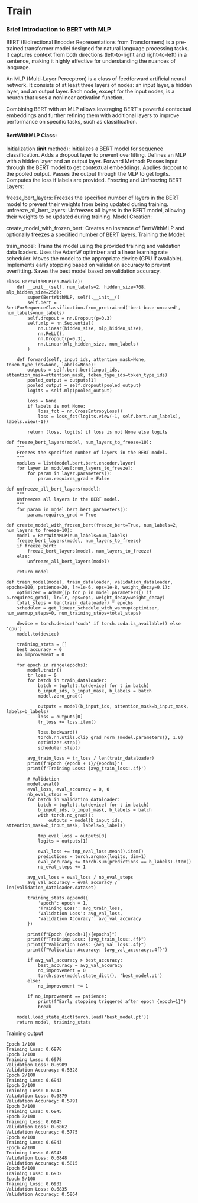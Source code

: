 # Train 

### Brief Introduction to BERT with MLP

BERT (Bidirectional Encoder Representations from Transformers) is a pre-trained transformer model designed for natural language processing tasks. It captures context from both directions (left-to-right and right-to-left) in a sentence, making it highly effective for understanding the nuances of language.

An MLP (Multi-Layer Perceptron) is a class of feedforward artificial neural network. It consists of at least three layers of nodes: an input layer, a hidden layer, and an output layer. Each node, except for the input nodes, is a neuron that uses a nonlinear activation function.

Combining BERT with an MLP allows leveraging BERT's powerful contextual embeddings and further refining them with additional layers to improve performance on specific tasks, such as classification.


####  BertWithMLP Class:

Initialization (__init__ method):
Initializes a BERT model for sequence classification.
Adds a dropout layer to prevent overfitting.
Defines an MLP with a hidden layer and an output layer.
Forward Method:
Passes input through the BERT model to get contextual embeddings.
Applies dropout to the pooled output.
Passes the output through the MLP to get logits.
Computes the loss if labels are provided.
Freezing and Unfreezing BERT Layers:

freeze_bert_layers: Freezes the specified number of layers in the BERT model to prevent their weights from being updated during training.
unfreeze_all_bert_layers: Unfreezes all layers in the BERT model, allowing their weights to be updated during training.
Model Creation:

create_model_with_frozen_bert: Creates an instance of BertWithMLP and optionally freezes a specified number of BERT layers.
Training the Model:

train_model: Trains the model using the provided training and validation data loaders.
Uses the AdamW optimizer and a linear learning rate scheduler.
Moves the model to the appropriate device (GPU if available).
Implements early stopping based on validation accuracy to prevent overfitting.
Saves the best model based on validation accuracy.


```
class BertWithMLP(nn.Module):
    def __init__(self, num_labels=2, hidden_size=768, mlp_hidden_size=256):
        super(BertWithMLP, self).__init__()
        self.bert = BertForSequenceClassification.from_pretrained('bert-base-uncased', num_labels=num_labels)
        self.dropout = nn.Dropout(p=0.3)
        self.mlp = nn.Sequential(
            nn.Linear(hidden_size, mlp_hidden_size),
            nn.ReLU(),
            nn.Dropout(p=0.3),
            nn.Linear(mlp_hidden_size, num_labels)
        )

    def forward(self, input_ids, attention_mask=None, token_type_ids=None, labels=None):
        outputs = self.bert.bert(input_ids, attention_mask=attention_mask, token_type_ids=token_type_ids)
        pooled_output = outputs[1]
        pooled_output = self.dropout(pooled_output)
        logits = self.mlp(pooled_output)
        
        loss = None
        if labels is not None:
            loss_fct = nn.CrossEntropyLoss()
            loss = loss_fct(logits.view(-1, self.bert.num_labels), labels.view(-1))
        
        return (loss, logits) if loss is not None else logits

def freeze_bert_layers(model, num_layers_to_freeze=10):
    """
    Freezes the specified number of layers in the BERT model.
    """
    modules = list(model.bert.bert.encoder.layer)
    for layer in modules[:num_layers_to_freeze]:
        for param in layer.parameters():
            param.requires_grad = False

def unfreeze_all_bert_layers(model):
    """
    Unfreezes all layers in the BERT model.
    """
    for param in model.bert.bert.parameters():
        param.requires_grad = True

def create_model_with_frozen_bert(freeze_bert=True, num_labels=2, num_layers_to_freeze=10):
    model = BertWithMLP(num_labels=num_labels)
    freeze_bert_layers(model, num_layers_to_freeze)
    if freeze_bert:
        freeze_bert_layers(model, num_layers_to_freeze)
    else:
        unfreeze_all_bert_layers(model)
        
    return model

def train_model(model, train_dataloader, validation_dataloader, epochs=100, patience=20, lr=1e-6, eps=1e-8, weight_decay=0.1):
    optimizer = AdamW([p for p in model.parameters() if p.requires_grad], lr=lr, eps=eps, weight_decay=weight_decay)
    total_steps = len(train_dataloader) * epochs
    scheduler = get_linear_schedule_with_warmup(optimizer, num_warmup_steps=0, num_training_steps=total_steps)

    device = torch.device('cuda' if torch.cuda.is_available() else 'cpu')
    model.to(device)

    training_stats = []
    best_accuracy = 0
    no_improvement = 0

    for epoch in range(epochs):
        model.train()
        tr_loss = 0
        for batch in train_dataloader:
            batch = tuple(t.to(device) for t in batch)
            b_input_ids, b_input_mask, b_labels = batch
            model.zero_grad()

            outputs = model(b_input_ids, attention_mask=b_input_mask, labels=b_labels)
            loss = outputs[0]
            tr_loss += loss.item()

            loss.backward()
            torch.nn.utils.clip_grad_norm_(model.parameters(), 1.0)
            optimizer.step()
            scheduler.step()

        avg_train_loss = tr_loss / len(train_dataloader)
        print(f'Epoch {epoch + 1}/{epochs}')
        print(f'Training Loss: {avg_train_loss:.4f}')

        # Validation
        model.eval()
        eval_loss, eval_accuracy = 0, 0
        nb_eval_steps = 0
        for batch in validation_dataloader:
            batch = tuple(t.to(device) for t in batch)
            b_input_ids, b_input_mask, b_labels = batch
            with torch.no_grad():
                outputs = model(b_input_ids, attention_mask=b_input_mask, labels=b_labels)

            tmp_eval_loss = outputs[0]
            logits = outputs[1]

            eval_loss += tmp_eval_loss.mean().item()
            predictions = torch.argmax(logits, dim=1)
            eval_accuracy += torch.sum(predictions == b_labels).item()
            nb_eval_steps += 1

        avg_val_loss = eval_loss / nb_eval_steps
        avg_val_accuracy = eval_accuracy / len(validation_dataloader.dataset)

        training_stats.append({
            'epoch': epoch + 1,
            'Training Loss': avg_train_loss,
            'Validation Loss': avg_val_loss,
            'Validation Accuracy': avg_val_accuracy
        })

        print(f"Epoch {epoch+1}/{epochs}")
        print(f"Training Loss: {avg_train_loss:.4f}")
        print(f"Validation Loss: {avg_val_loss:.4f}")
        print(f"Validation Accuracy: {avg_val_accuracy:.4f}")

        if avg_val_accuracy > best_accuracy:
            best_accuracy = avg_val_accuracy
            no_improvement = 0
            torch.save(model.state_dict(), 'best_model.pt')
        else:
            no_improvement += 1

        if no_improvement == patience:
            print(f"Early stopping triggered after epoch {epoch+1}")
            break

    model.load_state_dict(torch.load('best_model.pt'))
    return model, training_stats
```

Training output

```
Epoch 1/100
Training Loss: 0.6978
Epoch 1/100
Training Loss: 0.6978
Validation Loss: 0.6909
Validation Accuracy: 0.5328
Epoch 2/100
Training Loss: 0.6943
Epoch 2/100
Training Loss: 0.6943
Validation Loss: 0.6879
Validation Accuracy: 0.5791
Epoch 3/100
Training Loss: 0.6945
Epoch 3/100
Training Loss: 0.6945
Validation Loss: 0.6862
Validation Accuracy: 0.5775
Epoch 4/100
Training Loss: 0.6943
Epoch 4/100
Training Loss: 0.6943
Validation Loss: 0.6848
Validation Accuracy: 0.5815
Epoch 5/100
Training Loss: 0.6932
Epoch 5/100
Training Loss: 0.6932
Validation Loss: 0.6835
Validation Accuracy: 0.5864
```


<link rel="stylesheet" type="text/css" href="./styles.css">